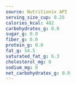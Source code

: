 ```yaml
---
source: Nutritionix API
serving_size_cup: 0.25
calories_kcal: 482
carbohydrates_g: 0.0
sugar_g: 0.0
fiber_g: 0.0
protein_g: 0.0
fat_g: 54.5
saturated_fat_g: 6.3
cholesterol_mg: 0
sodium_mg: 0
net_carbohydrates_g: 0.0
---
```


